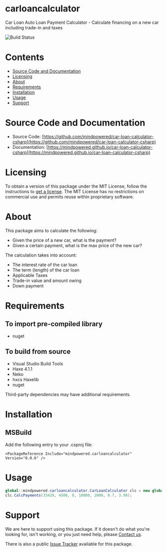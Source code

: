 
carloancalculator
=================
Car Loan Auto Loan Payment Calculator - Calculate financing on a new car including trade-in and taxes

![Build Status](https://mindpowered.dev/assets/images/github-badges/build-passing.svg)

Contents
========

* [Source Code and Documentation](#source-code-and-documentation)
* [Licensing](#licensing)
* [About](#about)
* [Requirements](#requirements)
* [Installation](#installation)
* [Usage](#usage)
* [Support](#support)

# Source Code and Documentation
- Source Code: [https://github.com/mindpowered/car-loan-calculator-csharp](https://github.com/mindpowered/car-loan-calculator-csharp)
- Documentation: [https://mindpowered.github.io/car-loan-calculator-csharp](https://mindpowered.github.io/car-loan-calculator-csharp)

# Licensing
To obtain a version of this package under the MIT License, follow the instructions to [get a license][purchase]. The MIT License has no restrictions on commercial use and permits reuse within proprietary software.

# About
This package aims to calculate the following:
- Given the price of a new car, what is the payment?
- Given a certain payment, what is the max price of the new car?

The calculation takes into account:
- The interest rate of the car loan
- The term (length) of the car loan
- Applicable Taxes
- Trade-in value and amount owing
- Down payment

# Requirements
## To import pre-compiled library
- nuget

## To build from source
- Visual Studio Build Tools
- Haxe 4.1.1
- Neko
- hxcs Haxelib
- nuget


Third-party dependencies may have additional requirements.

# Installation

## MSBuild

Add the following entry to your .csproj file:

```
<PackageReference Include="mindpowered.carloancalculator" Version="0.0.6" />
```


# Usage
```csharp
global::mindpowered.carloancalculator.CarLoanCalculator clc = new global::mindpowered.carloancalculator.CarLoanCalculator();
clc.CalcPayments(33429, 4500, 0, 10000, 2000, 0.7, 3.99);
```


# Support
We are here to support using this package. If it doesn't do what you're looking for, isn't working, or you just need help, please [Contact us][contact].

There is also a public [Issue Tracker][bugs] available for this package.



[bugs]: https://github.com/mindpowered/car-loan-calculator-csharp/issues
[contact]: https://mindpowered.dev/support.html?ref=car-loan-calculator-csharp/
[docs]: https://mindpowered.github.io/car-loan-calculator-csharp/
[licensing]: https://mindpowered.dev/?ref=car-loan-calculator-csharp
[purchase]: https://mindpowered.dev/purchase/
